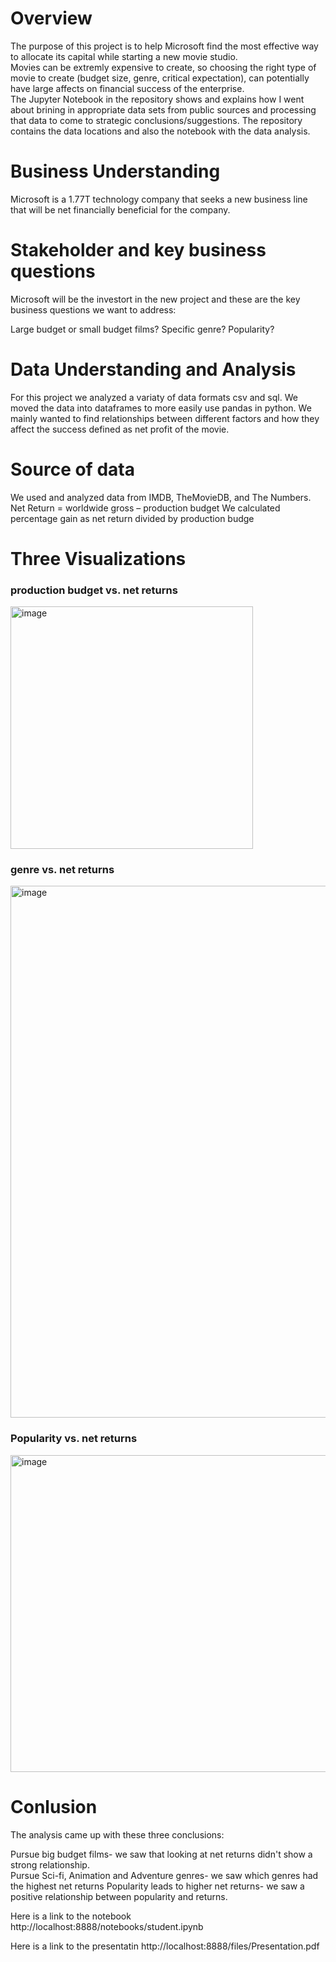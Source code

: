 # Overview


The purpose of this project is to help Microsoft find the most effective way to allocate its capital while starting a new movie studio.  
Movies can be extremly expensive to create, so choosing the right type of movie to create (budget size, genre, critical expectation), can potentially have large affects on financial success of the enterprise.   
The Jupyter Notebook in the repository shows and explains how I went about brining in appropriate data sets from public sources and processing that data to come to strategic conclusions/suggestions. 
The repository contains the data locations and also the notebook with the data analysis.  

# Business Understanding

Microsoft is a 1.77T technology company that seeks a new business line that will be net financially beneficial for the company.  

# Stakeholder and key business questions

Microsoft will be the investort in the new project and these are the key business questions we want to address:

Large budget or small budget films?
Specific genre?
Popularity? 



# Data Understanding and Analysis

For this project we analyzed a variaty of data formats csv and sql.  We moved the data into dataframes to more easily use pandas in python.  We mainly wanted to find relationships between different factors and how they affect the success defined as net profit of the movie.  

# Source of data
We used and analyzed data from IMDB, TheMovieDB, and The Numbers. 
Net Return = worldwide gross – production budget
We calculated percentage gain as net return divided by production budge


# Three Visualizations

### production budget vs. net returns
<img width="388" alt="image" src="https://user-images.githubusercontent.com/109488147/193263307-270bae88-5381-43f0-9cd7-adebc3759ea8.png">

### genre vs. net returns
<img width="851" alt="image" src="https://user-images.githubusercontent.com/109488147/193263420-4b346e62-8ccd-46a9-9ca5-e90e13673f16.png">

### Popularity vs. net returns
<img width="507" alt="image" src="https://user-images.githubusercontent.com/109488147/193263517-c203234e-601b-44b3-8f0b-fdb1403b4672.png">


# Conlusion 
The analysis came up with these three conclusions:

Pursue big budget films- we saw that looking at net returns didn't show a strong relationship.  
Pursue Sci-fi, Animation and Adventure genres- we saw which genres had the highest net returns
Popularity leads to higher net returns- we saw a positive relationship between popularity and returns.  




Here is a link to the notebook http://localhost:8888/notebooks/student.ipynb

Here is a link to the presentatin http://localhost:8888/files/Presentation.pdf









